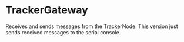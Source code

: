 # TrackerGateway

Receives and sends messages from the TrackerNode. This version just sends received messages to the serial console.
